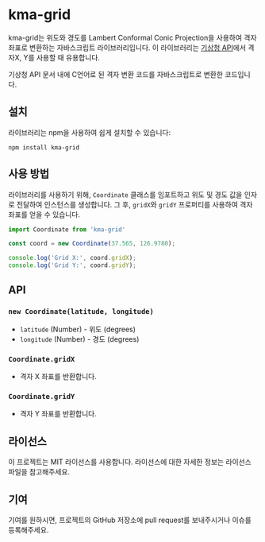 # kma-grid
kma-grid는 위도와 경도를 Lambert Conformal Conic Projection을 사용하여 격자 좌표로 변환하는 자바스크립트 라이브러리입니다. 이 라이브러리는 [기상청 API](https://www.data.go.kr/data/15084084/openapi.do)에서 격자X, Y를 사용할 때 유용합니다.

기상청 API 문서 내에 C언어로 된 격자 변환 코드를 자바스크립트로 변환한 코드입니다.

## 설치
라이브러리는 npm을 사용하여 쉽게 설치할 수 있습니다:

```shell
npm install kma-grid
```

## 사용 방법
라이브러리를 사용하기 위해, `Coordinate` 클래스를 임포트하고 위도 및 경도 값을 인자로 전달하여 인스턴스를 생성합니다. 그 후, `gridX`와 `gridY` 프로퍼티를 사용하여 격자 좌표를 얻을 수 있습니다.

```javascript
import Coordinate from 'kma-grid'

const coord = new Coordinate(37.565, 126.9780);

console.log('Grid X:', coord.gridX);
console.log('Grid Y:', coord.gridY);
```

## API
### `new Coordinate(latitude, longitude)`
- `latitude` (Number) - 위도 (degrees)
- `longitude` (Number) - 경도 (degrees)

### `Coordinate.gridX`
- 격자 X 좌표를 반환합니다.

### `Coordinate.gridY`
- 격자 Y 좌표를 반환합니다.

## 라이선스
이 프로젝트는 MIT 라이선스를 사용합니다. 라이선스에 대한 자세한 정보는 라이선스 파일을 참고해주세요.

## 기여
기여를 원하시면, 프로젝트의 GitHub 저장소에 pull request를 보내주시거나 이슈를 등록해주세요.
